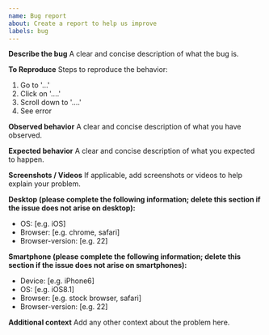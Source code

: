 ```yaml
---
name: Bug report
about: Create a report to help us improve
labels: bug
---
```

<!--
  - Thanks for taking the time to report a bug in the Oppia project.
  - Before filing a new issue, please do a quick search to check that it hasn't
  - already been filed on the [issue tracker](https://github.com/oppia/oppia/issues)._
  -->

**Describe the bug**
A clear and concise description of what the bug is.

**To Reproduce**
Steps to reproduce the behavior:
 1. Go to '...'
 2. Click on '....'
 3. Scroll down to '....'
 4. See error

**Observed behavior**
A clear and concise description of what you have observed.

**Expected behavior**
A clear and concise description of what you expected to happen.

**Screenshots / Videos**
If applicable, add screenshots or videos to help explain your problem.

**Desktop (please complete the following information; delete this section if the issue does not arise on desktop):**
 - OS: [e.g. iOS]
 - Browser: [e.g. chrome, safari]
 - Browser-version: [e.g. 22]

**Smartphone (please complete the following information; delete this section if the issue does not arise on smartphones):**
 - Device: [e.g. iPhone6]
 - OS: [e.g. iOS8.1]
 - Browser: [e.g. stock browser, safari]
 - Browser-version: [e.g. 22]

**Additional context**
Add any other context about the problem here.

